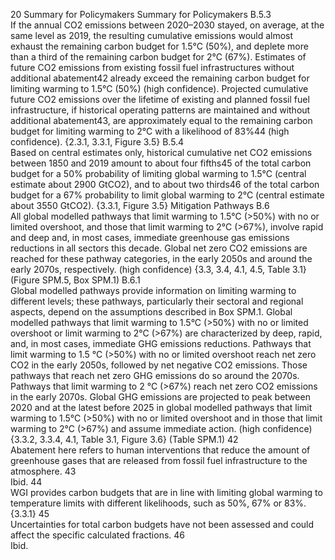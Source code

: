 20
Summary for Policymakers
Summary for Policymakers
B.5.3	
If the annual CO2 emissions between 2020–2030 stayed, on average, at the same level as 2019, the resulting cumulative 
emissions would almost exhaust the remaining carbon budget for 1.5°C (50%), and deplete more than a third of the 
remaining carbon budget for 2°C (67%). Estimates of future CO2 emissions from existing fossil fuel infrastructures 
without additional abatement42 already exceed the remaining carbon budget for limiting warming to 1.5°C (50%) 
(high confidence). Projected cumulative future CO2 emissions over the lifetime of existing and planned fossil fuel 
infrastructure, if historical operating patterns are maintained and without additional abatement43, are approximately 
equal to the remaining carbon budget for limiting warming to 2°C with a likelihood of 83%44 (high confidence). {2.3.1, 
3.3.1, Figure 3.5}
B.5.4	
Based on central estimates only, historical cumulative net CO2 emissions between 1850 and 2019 amount to about 
four fifths45 of the total carbon budget for a 50% probability of limiting global warming to 1.5°C (central estimate about 
2900 GtCO2), and to about two thirds46 of the total carbon budget for a 67% probability to limit global warming to 2°C 
(central estimate about 3550 GtCO2). {3.3.1, Figure 3.5}
Mitigation Pathways
B.6 	
All global modelled pathways that limit warming to 1.5°C (>50%) with no or limited overshoot, 
and those that limit warming to 2°C (>67%), involve rapid and deep and, in most cases, 
immediate greenhouse gas emissions reductions in all sectors this decade. Global net zero CO2 
emissions are reached for these pathway categories, in the early 2050s and around the early 
2070s, respectively. (high confidence) {3.3, 3.4, 4.1, 4.5, Table 3.1} (Figure SPM.5, Box SPM.1)
B.6.1	
Global modelled pathways provide information on limiting warming to different levels; these pathways, particularly 
their sectoral and regional aspects, depend on the assumptions described in Box SPM.1. Global modelled pathways that 
limit warming to 1.5°C (>50%) with no or limited overshoot or limit warming to 2°C (>67%) are characterized by deep, 
rapid, and, in most cases, immediate GHG emissions reductions. Pathways that limit warming to 1.5 °C (>50%) with no 
or limited overshoot reach net zero CO2 in the early 2050s, followed by net negative CO2 emissions. Those pathways that 
reach net zero GHG emissions do so around the 2070s. Pathways that limit warming to 2 °C (>67%) reach net zero CO2 
emissions in the early 2070s. Global GHG emissions are projected to peak between 2020 and at the latest before 2025 
in global modelled pathways that limit warming to 1.5°C (>50%) with no or limited overshoot and in those that limit 
warming to 2°C (>67%) and assume immediate action. (high confidence) {3.3.2, 3.3.4, 4.1, Table 3.1, Figure 3.6} (Table 
SPM.1)
42	
Abatement here refers to human interventions that reduce the amount of greenhouse gases that are released from fossil fuel infrastructure to the 
atmosphere.
43	
Ibid.
44	
WGI provides carbon budgets that are in line with limiting global warming to temperature limits with different likelihoods, such as 50%, 67% or 83%. 
{3.3.1}
45	
Uncertainties for total carbon budgets have not been assessed and could affect the specific calculated fractions.
46	
Ibid.
